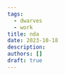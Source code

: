 ```yaml
---
tags:
  - dwarves
  - work
title: nda
date: 2023-10-18
description: 
authors: []
draft: true
---
```


